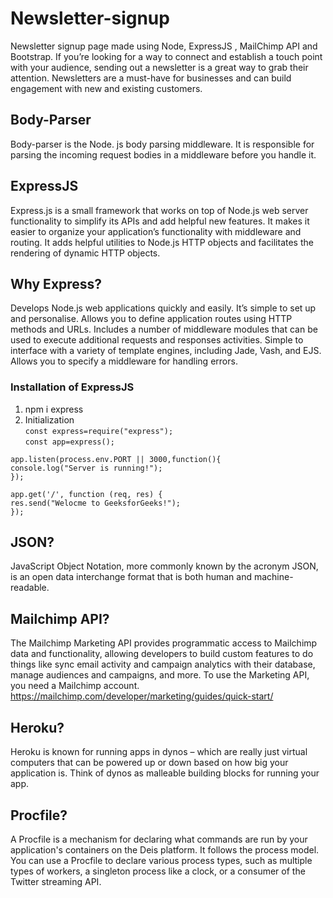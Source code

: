 # Newsletter-signup
Newsletter signup page made using Node, ExpressJS , MailChimp API and Bootstrap. If you’re looking for a way to connect and establish a touch point with your audience, sending out a newsletter is a great way to grab their attention. Newsletters are a must-have for businesses and can build engagement with new and existing customers.

## Body-Parser
Body-parser is the Node. js body parsing middleware. It is responsible for parsing the incoming request bodies in a middleware before you handle it.

## ExpressJS
Express.js is a small framework that works on top of Node.js web server functionality to simplify its APIs and add helpful new features. It makes it easier to organize your application’s functionality with middleware and routing. It adds helpful utilities to Node.js HTTP objects and facilitates the rendering of dynamic HTTP objects.

## Why Express?
Develops Node.js web applications quickly and easily.
It’s simple to set up and personalise.
Allows you to define application routes using HTTP methods and URLs.
Includes a number of middleware modules that can be used to execute additional requests and responses activities.
Simple to interface with a variety of template engines, including Jade, Vash, and EJS.
Allows you to specify a middleware for handling errors.

### Installation of ExpressJS

1. npm i express
2. Initialization \
  `const express=require("express");` \
  `const app=express();` 
  
  `app.listen(process.env.PORT || 3000,function(){` \
  `console.log("Server is running!");` \
  `});` 
  
  `app.get('/', function (req, res) {` \
  `res.send("Welocme to GeeksforGeeks!");` \
  `});` 
  
  ## JSON?
  JavaScript Object Notation, more commonly known by the acronym JSON, is an open data interchange format that is both human and machine-readable. 
  
  ## Mailchimp API?
  The Mailchimp Marketing API provides programmatic access to Mailchimp data and functionality, allowing developers to build custom features to do things like sync email activity and campaign analytics with their database, manage audiences and campaigns, and more. To use the Marketing API, you need a Mailchimp account.
  https://mailchimp.com/developer/marketing/guides/quick-start/
  
  ## Heroku?
  Heroku is known for running apps in dynos – which are really just virtual computers that can be powered up or down based on how big your application is. Think of dynos as malleable building blocks for running your app.
  
  ## Procfile?
  A Procfile is a mechanism for declaring what commands are run by your application's containers on the Deis platform. It follows the process model. You can use a Procfile to declare various process types, such as multiple types of workers, a singleton process like a clock, or a consumer of the Twitter streaming API.
  
